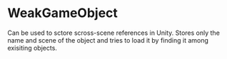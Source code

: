 # WeakGameObject
Can be used to sctore scross-scene references in Unity. 
Stores only the name and scene of the object and tries to load it by finding it among exisiting objects. 